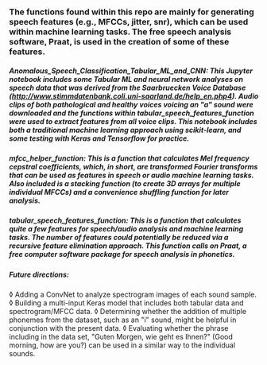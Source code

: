 ### The functions found within this repo are mainly for generating speech features (e.g., MFCCs, jitter, snr), which can be used within machine learning tasks. The free speech analysis software, Praat, is used in the creation of some of these features.

##### Anomalous_Speech_Classification_Tabular_ML_and_CNN: This Jupyter notebook includes some Tabular ML and neural network analyses on speech data that was derived from the Saarbruecken Voice Database (http://www.stimmdatenbank.coli.uni-saarland.de/help_en.php4). Audio clips of both pathological and healthy voices voicing an "a" sound were downloaded and the functions within tabular_speech_features_function were used to extract features from all voice clips. This notebook includes both a traditional machine learning approach using scikit-learn, and some testing with Keras and Tensorflow for practice. 

##### mfcc_helper_function: This is a function that calculates Mel frequency cepstral coefficients, which, in short, are transformed Fourier transforms that can be used as features in speech or audio machine learning tasks. Also included is a stacking function (to create 3D arrays for multiple individual MFCCs) and a convenience shuffling function for later analysis.

##### tabular_speech_features_function: This is a function that calculates quite a few features for speech/audio analysis and machine learning tasks. The number of features could potentially be reduced via a recursive feature elimination approach. This function calls on Praat, a free computer software package for speech analysis in phonetics.

##### Future directions: 

◊ Adding a ConvNet to analyze spectrogram images of each sound sample. 
◊ Building a multi-input Keras model that includes both tabular data and spectrogram/MFCC data.
◊ Determining whether the addition of multiple phonemes from the dataset, such as an "i" sound, might be helpful in conjunction with the present data.
◊ Evaluating whether the phrase including in the data set, "Guten Morgen, wie geht es Ihnen?" (Good morning, how are you?) can be used in a similar way to the individual sounds.
